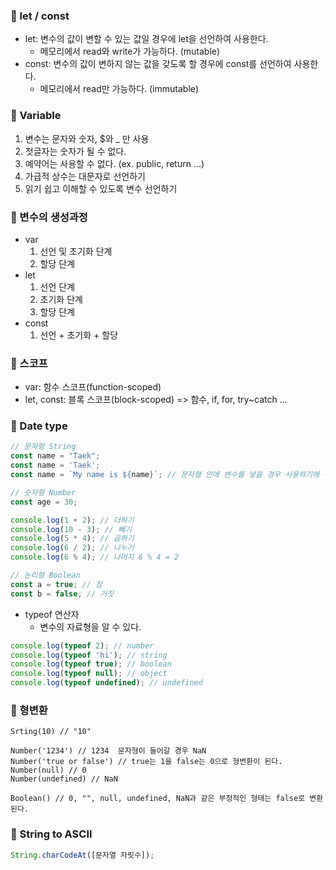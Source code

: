### __📑 let / const__

* let: 변수의 값이 변할 수 있는 값일 경우에 let을 선언하여 사용한다.
    * 메모리에서 read와 write가 가능하다. (mutable) 
* const: 변수의 값이 변하지 않는 값을 갖도록 할 경우에 const를 선언하여 사용한다.
    * 메모리에서 read만 가능하다. (immutable)

### __📑 Variable__

1. 변수는 문자와 숫자, $와 _ 만 사용
2. 첫글자는 숫자가 될 수 없다.
3. 예약어는 사용할 수 없다. (ex. public, return ...)
4. 가급적 상수는 대문자로 선언하기
5. 읽기 쉽고 이해할 수 있도록 변수 선언하기

### __📑 변수의 생성과정__

* var
   1. 선언 및 초기화 단계
   2. 할당 단계
* let
   1. 선언 단계
   2. 초기화 단계
   3. 할당 단계
* const
   1. 선언 + 초기화 + 할당 

### __📑 스코프__

* var: 함수 스코프(function-scoped)
* let, const: 블록 스코프(block-scoped) => 함수, if, for, try~catch ...

### __📑 Date type__

```javascript
// 문자형 String
const name = "Taek";
const name = 'Taek'; 
const name = `My name is ${name}`; // 문자형 안에 변수를 넣을 경우 사용하기에 적합하다.
```

```javascript
// 숫자형 Number
const age = 30;

console.log(1 + 2); // 더하기
console.log(10 - 3); // 빼기
console.log(5 * 4); // 곱하기
console.log(6 / 2); // 나누기
console.log(6 % 4); // 나머지 6 % 4 = 2
```

```javascript
// 논리형 Boolean
const a = true; // 참
const b = false; // 거짓
```

* typeof 연산자
   * 변수의 자료형을 알 수 있다.

```javascript
console.log(typeof 2); // number
console.log(typeof 'hi'); // string
console.log(typeof true); // boolean
console.log(typeof null); // object
console.log(typeof undefined); // undefined
```

### __📑 형변환__

```javascirpt
Srting(10) // "10"

Number('1234') // 1234  문자형이 들어갈 경우 NaN
Number('true or false') // true는 1을 false는 0으로 형변환이 된다.
Number(null) // 0
Number(undefined) // NaN

Boolean() // 0, "", null, undefined, NaN과 같은 부정적인 형태는 false로 변환된다.
```

### __📑 String to ASCII__

```javascript
String.charCodeAt([문자열 자릿수]);
```

